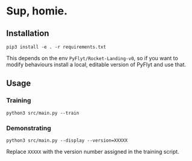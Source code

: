 # Sup, homie.

## Installation

`pip3 install -e . -r requirements.txt`

This depends on the env `PyFlyt/Rocket-Landing-v0`, so if you want to modify behaviours install a local, editable version of PyFlyt and use that.

## Usage

### Training

`python3 src/main.py --train`

### Demonstrating

`python3 src/main.py --display --version=XXXXX`

Replace `XXXXX` with the version number assigned in the training script.
